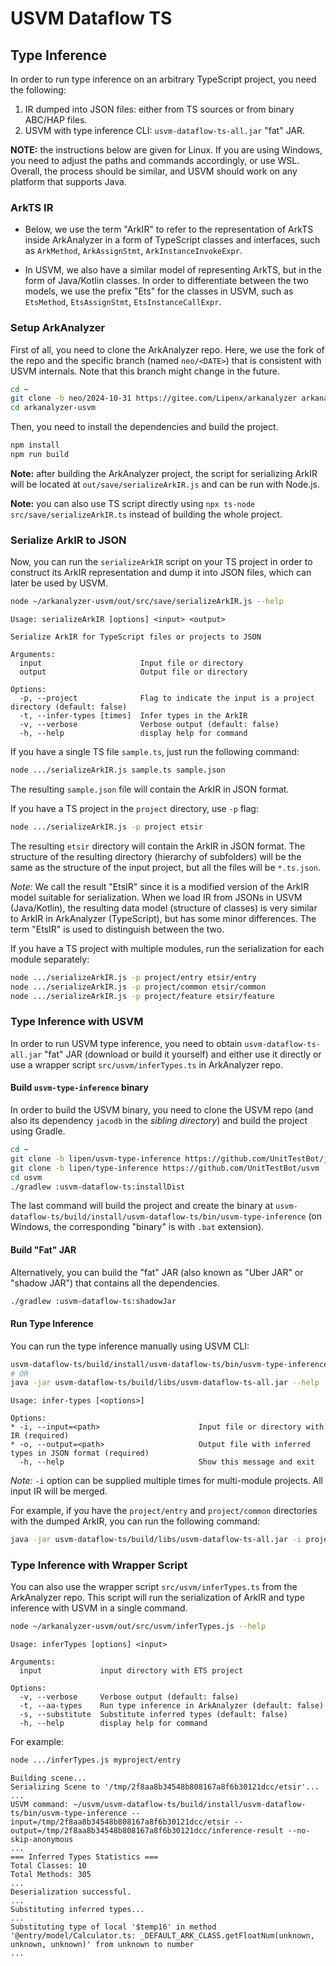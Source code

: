 # USVM Dataflow TS

## Type Inference

In  order to run type inference on an arbitrary TypeScript project, you need the following:
1. IR dumped into JSON files: either from TS sources or from 
binary ABC/HAP files.
2. USVM with type inference CLI: `usvm-dataflow-ts-all.jar` "fat" JAR.

**NOTE:** the instructions below are given for Linux. If you are using Windows, you need to adjust the paths and commands accordingly, or use WSL. Overall, the process should be similar, and USVM should work on any platform that supports Java.

### ArkTS IR

- Below, we use the term "ArkIR" to refer to the representation of ArkTS inside ArkAnalyzer in a form of TypeScript classes and interfaces, such as `ArkMethod`, `ArkAssignStmt`, `ArkInstanceInvokeExpr`.

- In USVM, we also have a similar model of representing ArkTS, but in the form of Java/Kotlin classes. In order to differentiate between the two models, we use the prefix "Ets" for the classes in USVM, such as `EtsMethod`, `EtsAssignStmt`, `EtsInstanceCallExpr`.

### Setup ArkAnalyzer

First of all, you need to clone the ArkAnalyzer repo. Here, we use the fork of the repo and the specific branch (named `neo/<DATE>`) that is consistent with USVM internals. Note that this branch might change in the future.
```bash
cd ~
git clone -b neo/2024-10-31 https://gitee.com/Lipenx/arkanalyzer arkanalyzer-usvm
cd arkanalyzer-usvm
```

Then, you need to install the dependencies and build the project.
```bash
npm install
npm run build
```

**Note:** after building the ArkAnalyzer project, the script for serializing ArkIR will be located at `out/save/serializeArkIR.js` and can be run with Node.js.

**Note:** you can also use TS script directly using `npx ts-node src/save/serializeArkIR.ts` instead of building the whole project.

### Serialize ArkIR to JSON

Now, you can run the `serializeArkIR` script on your TS project in order to construct its ArkIR representation and dump it into JSON files, which can later be used by USVM.
```bash
node ~/arkanalyzer-usvm/out/src/save/serializeArkIR.js --help 
```
```text
Usage: serializeArkIR [options] <input> <output>

Serialize ArkIR for TypeScript files or projects to JSON

Arguments:
  input                      Input file or directory
  output                     Output file or directory

Options:
  -p, --project              Flag to indicate the input is a project directory (default: false)
  -t, --infer-types [times]  Infer types in the ArkIR
  -v, --verbose              Verbose output (default: false)
  -h, --help                 display help for command
```

If you have a single TS file `sample.ts`, just run the following command:
```bash
node .../serializeArkIR.js sample.ts sample.json
```
The resulting `sample.json` file will contain the ArkIR in JSON format.

If you have a TS project in the `project` directory, use `-p` flag:
```bash
node .../serializeArkIR.js -p project etsir
```
The resulting `etsir` directory will contain the ArkIR in JSON format. The structure of the resulting directory (hierarchy of subfolders) will be the same as the structure of the input project, but all the files will be `*.ts.json`.

_Note:_ We call the result "EtsIR" since it is a modified version of the ArkIR model suitable for serialization. When we load IR from JSONs in USVM (Java/Kotlin), the resulting data model (structure of classes) is very similar to ArkIR in ArkAnalyzer (TypeScript), but has some minor differences. The term "EtsIR" is used to distinguish between the two.

If you have a TS project with multiple modules, run the serialization for each module separately:
```bash
node .../serializeArkIR.js -p project/entry etsir/entry
node .../serializeArkIR.js -p project/common etsir/common
node .../serializeArkIR.js -p project/feature etsir/feature
```

### Type Inference with USVM

In order to run USVM type inference, you need to obtain `usvm-dataflow-ts-all.jar` "fat" JAR (download or build it yourself) and either use it directly or use a wrapper script `src/usvm/inferTypes.ts` in ArkAnalyzer repo.

#### Build `usvm-type-inference` binary

In order to build the USVM binary, you need to clone the USVM repo (and also its dependency `jacodb` in the _sibling directory_) and build the project using Gradle.
```bash
cd ~
git clone -b lipen/usvm-type-inference https://github.com/UnitTestBot/jacodb
git clone -b lipen/type-inference https://github.com/UnitTestBot/usvm
cd usvm
./gradlew :usvm-dataflow-ts:installDist
```
The last command will build the project and create the binary at `usvm-dataflow-ts/build/install/usvm-dataflow-ts/bin/usvm-type-inference` (on Windows, the corresponding "binary" is with `.bat` extension).

#### Build "Fat" JAR

Alternatively, you can build the "fat" JAR (also known as "Uber JAR" or "shadow JAR") that contains all the dependencies.
```bash
./gradlew :usvm-dataflow-ts:shadowJar
```

#### Run Type Inference

You can run the type inference manually using USVM CLI:
```bash
usvm-dataflow-ts/build/install/usvm-dataflow-ts/bin/usvm-type-inference --help
# OR
java -jar usvm-dataflow-ts/build/libs/usvm-dataflow-ts-all.jar --help
```
```text
Usage: infer-types [<options>]

Options:
* -i, --input=<path>                      Input file or directory with IR (required)
* -o, --output=<path>                     Output file with inferred types in JSON format (required)
  -h, --help                              Show this message and exit
```

_Note:_ `-i` option can be supplied multiple times for multi-module projects. All input IR will be merged.

For example, if you have the `project/entry` and `project/common` directories with the dumped ArkIR, you can run the following command:
```bash
java -jar usvm-dataflow-ts/build/libs/usvm-dataflow-ts-all.jar -i project/entry -i project/common -o inferred.json
```

### Type Inference with Wrapper Script

You can also use the wrapper script `src/usvm/inferTypes.ts` from the ArkAnalyzer repo. This script will run the serialization of ArkIR and type inference with USVM in a single command.

```bash
node ~/arkanalyzer-usvm/out/src/usvm/inferTypes.js --help
```
```text
Usage: inferTypes [options] <input>

Arguments:
  input             input directory with ETS project

Options:
  -v, --verbose     Verbose output (default: false)
  -t, --aa-types    Run type inference in ArkAnalyzer (default: false)
  -s, --substitute  Substitute inferred types (default: false)
  -h, --help        display help for command
```

For example:
```bash
node .../inferTypes.js myproject/entry
```
```text
Building scene...
Serializing Scene to '/tmp/2f8aa8b34548b808167a8f6b30121dcc/etsir'...
...
USVM command: ~/usvm/usvm-dataflow-ts/build/install/usvm-dataflow-ts/bin/usvm-type-inference --input=/tmp/2f8aa8b34548b808167a8f6b30121dcc/etsir --output=/tmp/2f8aa8b34548b808167a8f6b30121dcc/inference-result --no-skip-anonymous
...
=== Inferred Types Statistics ===
Total Classes: 10
Total Methods: 305
...
Deserialization successful.
...
Substituting inferred types...
...
Substituting type of local '$temp16' in method '@entry/model/Calculator.ts: _DEFAULT_ARK_CLASS.getFloatNum(unknown, unknown, unknown)' from unknown to number
...
```
